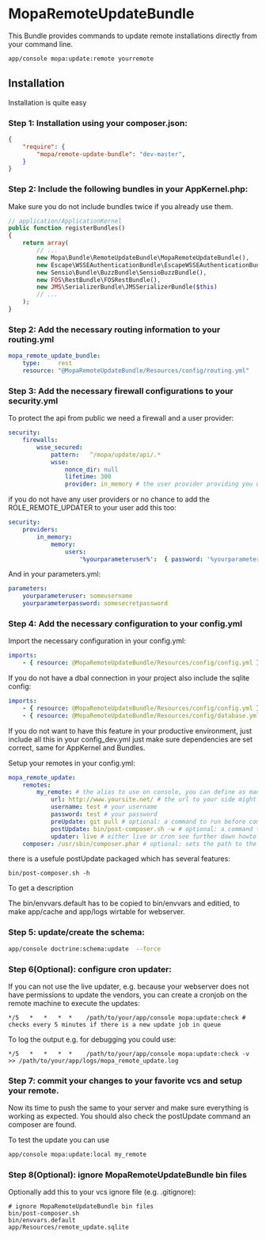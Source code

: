 MopaRemoteUpdateBundle
======================

This Bundle provides commands to update remote installations directly from your command line.

``` bash
app/console mopa:update:remote yourremote
```
## Installation

Installation is quite easy


### Step 1: Installation using your composer.json:

``` json
{
    "require": {
        "mopa/remote-update-bundle": "dev-master",
    }
}
```

### Step 2: Include the following bundles in your AppKernel.php:

Make sure you do not include bundles twice if you already use them.

``` php
// application/ApplicationKernel
public function registerBundles()
{
    return array(
        // ...
        new Mopa\Bundle\RemoteUpdateBundle\MopaRemoteUpdateBundle(),
        new Escape\WSSEAuthenticationBundle\EscapeWSSEAuthenticationBundle(),
        new Sensio\Bundle\BuzzBundle\SensioBuzzBundle(),
    	new FOS\RestBundle\FOSRestBundle(),
    	new JMS\SerializerBundle\JMSSerializerBundle($this)
        // ...
    );
}
```

### Step 2: Add the necessary routing information to your routing.yml

``` yaml
mopa_remote_update_bundle:
    type:     rest
    resource: "@MopaRemoteUpdateBundle/Resources/config/routing.yml"
```

### Step 3: Add the necessary firewall configurations to your security.yml

To protect the api from public we need a firewall and a user provider:

``` yaml
security:
    firewalls:
        wsse_secured:
            pattern:   ^/mopa/update/api/.*
            wsse:
                nonce_dir: null
                lifetime: 300
                provider: in_memory # the user provider providing you user with the role ROLE_REMOTE_UPDATER
```

if you do not have any user providers or no chance to add the ROLE_REMOTE_UPDATER to your user add this too:

``` yaml
security:
    providers:
        in_memory:
            memory:
                users:
                    '%yourparameteruser%':  { password: '%yourparameterpassword%', roles: 'ROLE_REMOTE_UPDATER' }
```

And in your parameters.yml:

``` yaml
parameters:
    yourparameteruser: someusername
    yourparameterpassword: somesecretpassword
```


### Step 4: Add the necessary configuration to your config.yml

Import the necessary configuration in your config.yml: 

``` yaml
imports:
    - { resource: @MopaRemoteUpdateBundle/Resources/config/config.yml }

```

If you do not have a dbal connection in your project also include the sqlite config:

``` yaml
imports:
    - { resource: @MopaRemoteUpdateBundle/Resources/config/config.yml }
    - { resource: @MopaRemoteUpdateBundle/Resources/config/database.yml }

```
If you do not want to have this feature in your productive environment, just include all this in your config_dev.yml just make sure dependencies are set correct, same for AppKernel and Bundles.


Setup your remotes in your config.yml:

``` yaml
mopa_remote_update:
    remotes:
        my_remote: # the alias to use on console, you can define as many remotes as you like
            url: http://www.yoursite.net/ # the url to your side might also be https
            username: test # your username
            password: test # your password
            preUpdate: git pull # optional: a command to run before composer updates the vendors, e.g. update your main application
            postUpdate: bin/post-composer.sh -w # optional: a command to run after composer updates
            updater: live # either live or cron see further down howto deal with cron
    composer: /usr/sbin/composer.phar # optional: sets the path to the composer binary if it cant be found
```

there is a usefule postUpdate packaged which has several features: 

```
bin/post-composer.sh -h
```

To get a description

The bin/envvars.default has to be copied to bin/envvars and editied, to make app/cache and app/logs wirtable for webserver.

### Step 5: update/create the schema: 

```bash
app/console doctrine:schema:update  --force
```

### Step 6(Optional): configure cron updater:

If you can not use the live updater, e.g. because your webserver does not have permissions to update the vendors, you can create a cronjob on the remote machine to execute the updates:


``` 
*/5   *   *   *  *    /path/to/your/app/console mopa:update:check # checks every 5 minutes if there is a new update job in queue
```
To log the output e.g. for debugging you could use:

```
*/5   *   *   *  *    /path/to/your/app/console mopa:update:check -v >> /path/to/your/app/logs/mopa_remote_update.log
```

### Step 7: commit your changes to your favorite vcs and setup your remote.

Now its time to push the same to your server and make sure everything is working as expected.
You should also check the postUpdate command an composer are found.

To test the update you can use 

```bash
app/console mopa:update:local my_remote
```

### Step 8(Optional): ignore MopaRemoteUpdateBundle bin files

Optionally add this to your vcs ignore file (e.g. .gitignore):

```
# ignore MopaRemoteUpdateBundle bin files
bin/post-composer.sh
bin/envvars.default
app/Resources/remote_update.sqlite
```

